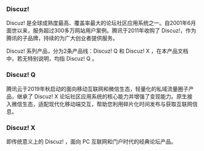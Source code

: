 ###  Discuz! 
Discuz! 是全球成熟度最高、覆盖率最大的论坛社区应用系统之一。自2001年6月面世以来，服务超过300多万网站用户案例。腾讯于2011年收购了 Discuz!，作为腾讯的子品牌，持续的为广大创业者提供服务。

Discuz! 系列产品，分为2条产品线：Discuz! Q 和 Discuz! X ，在本产品文档中，若无特别说明，均指 Discuz! Q 。

### Discuz! Q 
腾讯云于2019年秋启动的面向移动互联网和微信生态，轻量化的私域流量圈子产品，继承了 Discuz! X 论坛社区应用系统的核心能力并增强了变现能力。原生接入微信生态，适配现代化移动端交互，帮助您利用碎片化时间发布与获取互联网信息。

### Discuz! X
即传统意义上的 Discuz! ，面向 PC 互联网和门户时代的经典论坛产品。


